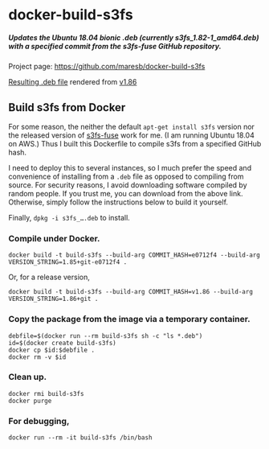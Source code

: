 # docker-build-s3fs

##### Updates the Ubuntu 18.04 bionic .deb (currently s3fs_1.82-1_amd64.deb) with a specified commit from the s3fs-fuse GitHub repository.

Project page: https://github.com/maresb/docker-build-s3fs

[Resulting .deb file](https://github.com/maresb/docker-build-s3fs/blob/deb-v1.86/s3fs_1.86+git_amd64.deb?raw=true) rendered from [v1.86](https://github.com/s3fs-fuse/s3fs-fuse/tree/v1.86)

## Build s3fs from Docker

For some reason, the neither the default `apt-get install s3fs` version nor the released version of
[s3fs-fuse](https://github.com/s3fs-fuse/s3fs-fuse) work for me.
(I am running Ubuntu 18.04 on AWS.)
Thus I built this Dockerfile to compile s3fs from a specified GitHub hash.

I need to deploy this to several instances, so I much prefer the speed and
convenience of installing from a `.deb` file as opposed to compiling from source.
For security reasons, I avoid downloading software compiled by random people.
If you trust me, you can download from the above link.  Otherwise, simply follow the
instructions below to build it yourself.

Finally,  `dpkg -i s3fs_….deb` to install.

### Compile under Docker.
```
docker build -t build-s3fs --build-arg COMMIT_HASH=e0712f4 --build-arg VERSION_STRING=1.85+git-e0712f4 .
```

Or, for a release version,

```
docker build -t build-s3fs --build-arg COMMIT_HASH=v1.86 --build-arg VERSION_STRING=1.86+git .
```

### Copy the package from the image via a temporary container.
```
debfile=$(docker run --rm build-s3fs sh -c "ls *.deb")
id=$(docker create build-s3fs)
docker cp $id:$debfile .
docker rm -v $id 
```

### Clean up.
```
docker rmi build-s3fs
docker purge
```

### For debugging,
```
docker run --rm -it build-s3fs /bin/bash
```
